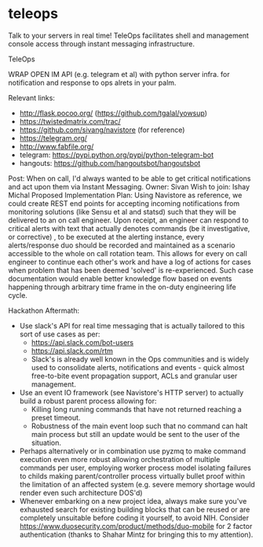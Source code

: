 # teleops
Talk to your servers in real time! TeleOps facilitates shell and management console access through instant messaging infrastructure.

TeleOps

WRAP OPEN IM API (e.g. telegram et al)  with python server infra. for notification and response to ops alrets in your palm.

Relevant links: 

* http://flask.pocoo.org/ (https://github.com/tgalal/yowsup)
* https://twistedmatrix.com/trac/
* https://github.com/sivang/navistore (for reference)
* https://telegram.org/
* http://www.fabfile.org/
* telegram: https://pypi.python.org/pypi/python-telegram-bot
* hangouts: https://github.com/hangoutsbot/hangoutsbot

Post: When on call, I'd always wanted to be able to get critical notifications and act upon them via Instant Messaging.
Owner: Sivan 
Wish to join: Ishay Michal 
Proposed Implementation Plan: 
Using Navistore as reference, we could create REST end points for accepting incoming notifications from monitoring solutions  (like Sensu et al and statsd)  such that they will be delivered to an on call engineer. Upon receipt, an engineer can respond to critical alerts with text that actually denotes commands (be it investigative, or corrective) , to be executed at the alerting instance, every alerts/response duo should be recorded and maintained as a scenario accessible to the whole on call rotation team. This allows for every on call engineer to continue each other's work and have a log of actions for cases when problem that has been deemed 'solved' is re-experienced.
Such case documentation would enable better knowledge flow based on events happening through arbitrary time frame in the on-duty engineering life cycle.
 
Hackathon Aftermath:

* Use slack's API for real time messaging that is actually tailored to this sort of use cases as per:
    * https://api.slack.com/bot-users
    * https://api.slack.com/rtm
    * Slack's is already well known in the Ops communities and is widely used to consolidate alerts, notifications and events - quick almost free-to-bite event propagation support, ACLs and granular user management.
* Use an event IO framework  (see Navistore's HTTP server)  to actually build a robust parent process allowing for:
    * Killing long running commands that have not returned reaching a preset timeout.
    * Robustness of the main event loop such that no command can halt main process but still an update would be sent to the user of the situation.
* Perhaps alternatively or in combination use pyzmq to make command execution even more robust allowing orchestration of multiple commands per user, employing worker process model isolating failures to childs making parent/controller process virtually bullet proof within the limitation of an affected system (e.g. severe memory shortage would render even such architecture DOS'd)
* Whenever embarking on a new project idea, always make sure you've exhausted search for existing building blocks that can be reused or are completely unsuitable before coding it yourself, to avoid NIH. Consider https://www.duosecurity.com/product/methods/duo-mobile for 2 factor authentication (thanks to Shahar Mintz for bringing this to my attention).


